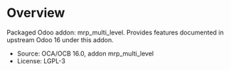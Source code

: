 # Overview

Packaged Odoo addon: mrp_multi_level. Provides features documented in upstream Odoo 16 under this addon.

- Source: OCA/OCB 16.0, addon mrp_multi_level
- License: LGPL-3
